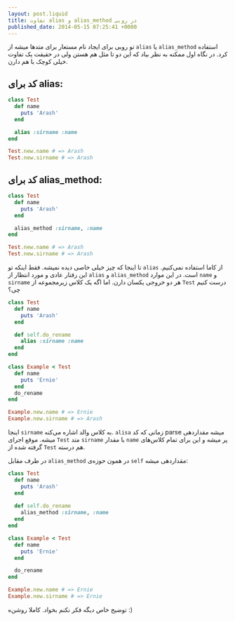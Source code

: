 ```yaml
---
layout: post.liquid
title: تفاوت alias و alias_method در روبی
published_date: 2014-05-15 07:25:41 +0000
---
```


تو روبی برای ایجاد نام مستعار برای متدها میشه از `alias` یا `alias_method` استفاده کرد. در نگاه اول ممکنه به نظر بیاد که این دو تا مثل هم هستن ولی در حقیقت یک تفاوت خیلی کوچک با هم دارن.

## کد برای alias:

```ruby
class Test
  def name
    puts 'Arash'
  end

  alias :sirname :name
end

Test.new.name # => Arash
Test.new.sirname # => Arash
```

## کد برای alias_method:

```ruby
class Test
  def name
    puts 'Arash'
  end

  alias_method :sirname, :name
end

Test.new.name # => Arash
Test.new.sirname # => Arash
```

تا اینجا که چیز خیلی خاصی دیده نمیشه. فقط اینکه تو `alias` از کاما استفاده نمی‌کنیم. این رفتار عادی و مورد انتظار از `alias` و `alias_method` است. در این موارد `name` و `sirname` هر دو خروجی یکسان دارن. اما اگه یک کلاس زیرمجموعه از `Test` درست کنیم چی؟

```ruby
class Test
  def name
    puts 'Arash'
  end

  def self.do_rename
    alias :sirname :name
  end
end

class Example < Test
  def name
    puts 'Ernie'
  end
  do_rename
end

Example.new.name # => Ernie
Example.new.sirname # => Arash
```
اینجا `sirname` به کلاس والد اشاره می‌کنه. `alisa` زمانی که کد parse میشه مقداردهی میشه. موقع اجرای `Test` متد `sirname` با مقدار `name` پر میشه و این برای تمام کلاس‌های گرفته شده از `Test` هم درسته.

در طرف مقابل `alias_method` در همون حوزه‌ی `self` مقداردهی میشه:

```ruby
class Test
  def name
    puts 'Arash'
  end
  
  def self.do_rename
    alias_method :sirname, :name
  end
end

class Example < Test
  def name
    puts 'Ernie'
  end

  do_rename
end

Example.new.name # => Ernie
Example.new.sirname # => Ernie
```

توضیح خاص دیگه فکر نکنم بخواد. کاملا روشن‌ه :)
